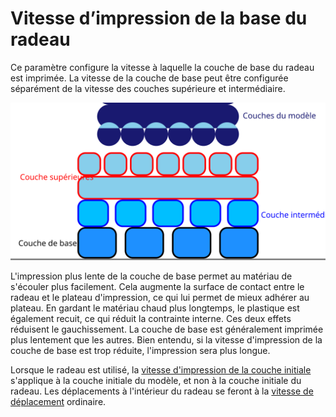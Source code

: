 Vitesse d’impression de la base du radeau
====
Ce paramètre configure la vitesse à laquelle la couche de base du radeau est imprimée. La vitesse de la couche de base peut être configurée séparément de la vitesse des couches supérieure et intermédiaire.

![Où se trouve la couche de base dans le radeau](../images/raft_dimensions_simplified_fr.svg)

L'impression plus lente de la couche de base permet au matériau de s'écouler plus facilement. Cela augmente la surface de contact entre le radeau et le plateau d'impression, ce qui lui permet de mieux adhérer au plateau. En gardant le matériau chaud plus longtemps, le plastique est également recuit, ce qui réduit la contrainte interne. Ces deux effets réduisent le gauchissement. La couche de base est généralement imprimée plus lentement que les autres. Bien entendu, si la vitesse d'impression de la couche de base est trop réduite, l'impression sera plus longue.

Lorsque le radeau est utilisé, la [vitesse d'impression de la couche initiale](speed_print_layer_0.md) s'applique à la couche initiale du modèle, et non à la couche initiale du radeau. Les déplacements à l'intérieur du radeau se feront à la [vitesse de déplacement](../speed/speed_travel.md) ordinaire.
